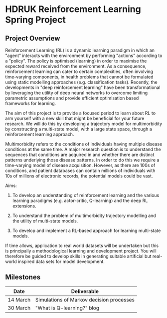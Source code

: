 # HDRUK Reinforcement Learning Spring Project

## Project Overview

Reinforcement Learning (RL) is a dynamic learning paradigm in which an "agent" interacts with the environment by performing "actions" according to a "policy". The policy is optimised (learning) in order to maximise the expected reward received from the environment. As a consequence, reinforcement learning can cater to certain complexities, often involving time-varying components, in health problems that cannot be formulated using static modelling approaches (e.g. classification tasks). Recently, the developments in "deep reinforcement learning" have been transformational by leveraging the utility of deep neural networks to overcome limiting parametric assumptions and provide efficient optimisation based frameworks for learning.

The aim of this project is to provide a focused period to learn about RL to arm yourself with a new skill that might be beneficial for your future research. We will do this by developing a trajectory model for multimorbidity by constructing a multi-state model, with a large state space, through a reinforcement learning approach. 

Multimorbidity refers to the conditions of individuals having multiple disease conditions at the same time. A major research question is to understand the sequences that conditions are acquired in and whether there are distinct patterns underlying those disease patterns. In order to do this we require a time-varying model of disease acquisition. However, as there are 100s of conditions, and patient databases can contain millions of individuals with 10s of millions of electronic records, the potential models could be vast.

Aims:

1. To develop an understanding of reinforcement learning and the various learning paradigms (e.g. actor-critic, Q-learning) and the deep RL extensions.

2. To understand the problem of multimorbidity trajectory modelling and the utility of multi-state models.

3. To develop and implement a RL-based approach for learning multi-state models.

If time allows, application to real world datasets will be undertaken but this is principally a methodological learning and development project. You will therefore be guided to develop skills in generating suitable artificial but real-world inspired data sets for model development.

## Milestones

Date    | Deliverable |
--------|-------------|
14 March | Simulations of Markov decision processes |
30 March | "What is Q-learning?" blog |

## 
